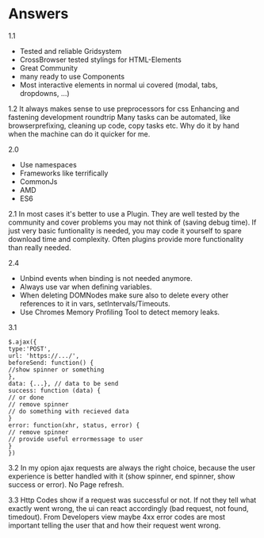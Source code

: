 # Answers

1.1
- Tested and reliable Gridsystem
- CrossBrowser tested stylings for HTML-Elements
- Great Community
- many ready to use Components
- Most interactive elements in normal ui covered (modal, tabs, dropdowns, ...)

1.2
It always makes sense to use preprocessors for css
Enhancing and fastening development roundtrip
Many tasks can be automated, like browserprefixing, cleaning up code, copy tasks etc. Why do it by hand when the machine can do it quicker for me.

2.0
- Use namespaces
- Frameworks like terrifically
- CommonJs
- AMD
- ES6

2.1
In most cases it's better to use a Plugin. They are well tested by the community and cover problems you may not think of (saving debug time).
If just very basic funtionality is needed, you may code it yourself to spare download time and complexity. Often plugins provide more functionality than really needed.

2.4
- Unbind events when binding is not needed anymore.
- Always use var when defining variables.
- When deleting DOMNodes make sure also to delete every other references to it in vars, setIntervals/Timeouts.
- Use Chromes Memory Profiling Tool to detect memory leaks.

3.1
```
$.ajax({
type:'POST',
url: 'https://.../',
beforeSend: function() {
//show spinner or something
},
data: {...}, // data to be send
success: function (data) {
// or done
// remove spinner
// do something with recieved data
}
error: function(xhr, status, error) {
// remove spinner
// provide useful errormessage to user
}
})
```

3.2
In my opion ajax requests are always the right choice, because the user experience is better handled with it (show spinner, end spinner, show success or error). No Page refresh.

3.3
Http Codes show if a request was successful or not. If not they tell what exactly went wrong, the ui can react accordingly (bad request, not found, timedout). From Developers view maybe 4xx error codes are most important telling the user that and how their request went wrong.
